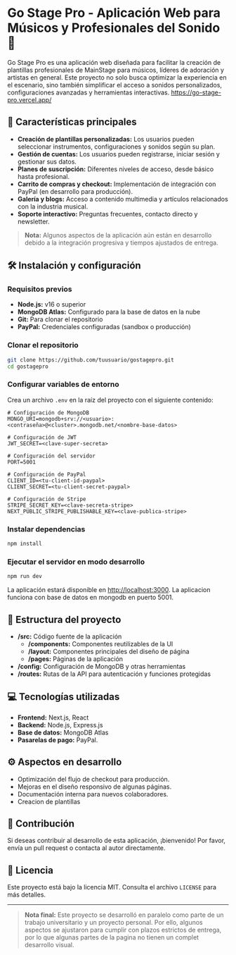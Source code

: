 
# Go Stage Pro - Aplicación Web para Músicos y Profesionales del Sonido 🎵

Go Stage Pro es una aplicación web diseñada para facilitar la creación de plantillas profesionales de MainStage para músicos, líderes de adoración y artistas en general. Este proyecto no solo busca optimizar la experiencia en el escenario, sino también simplificar el acceso a sonidos personalizados, configuraciones avanzadas y herramientas interactivas. https://go-stage-pro.vercel.app/

## 🚀 Características principales

- **Creación de plantillas personalizadas:** Los usuarios pueden seleccionar instrumentos, configuraciones y sonidos según su plan.
- **Gestión de cuentas:** Los usuarios pueden registrarse, iniciar sesión y gestionar sus datos.
- **Planes de suscripción:** Diferentes niveles de acceso, desde básico hasta profesional.
- **Carrito de compras y checkout:** Implementación de integración con PayPal (en desarrollo para producción).
- **Galería y blogs:** Acceso a contenido multimedia y artículos relacionados con la industria musical.
- **Soporte interactivo:** Preguntas frecuentes, contacto directo y newsletter.

> **Nota:** Algunos aspectos de la aplicación aún están en desarrollo debido a la integración progresiva y tiempos ajustados de entrega.

## 🛠️ Instalación y configuración

### Requisitos previos
- **Node.js:** v16 o superior
- **MongoDB Atlas:** Configurado para la base de datos en la nube
- **Git:** Para clonar el repositorio
- **PayPal:** Credenciales configuradas (sandbox o producción)

### Clonar el repositorio
```bash
git clone https://github.com/tuusuario/gostagepro.git
cd gostagepro
```

### Configurar variables de entorno
Crea un archivo `.env` en la raíz del proyecto con el siguiente contenido:
```env
# Configuración de MongoDB
MONGO_URI=mongodb+srv://<usuario>:<contraseña>@<cluster>.mongodb.net/<nombre-base-datos>

# Configuración de JWT
JWT_SECRET=<clave-super-secreta>

# Configuración del servidor
PORT=5001

# Configuración de PayPal
CLIENT_ID=<tu-client-id-paypal>
CLIENT_SECRET=<tu-client-secret-paypal>

# Configuración de Stripe
STRIPE_SECRET_KEY=<clave-secreta-stripe>
NEXT_PUBLIC_STRIPE_PUBLISHABLE_KEY=<clave-publica-stripe>
```

### Instalar dependencias
```bash
npm install
```

### Ejecutar el servidor en modo desarrollo
```bash
npm run dev
```
La aplicación estará disponible en [http://localhost:3000](http://localhost:3000).
La aplicacion funciona con base de datos en mongodb en puerto 5001.

## 📂 Estructura del proyecto
- **/src:** Código fuente de la aplicación
  - **/components:** Componentes reutilizables de la UI
  - **/layout:** Componentes principales del diseño de página
  - **/pages:** Páginas de la aplicación
- **/config:** Configuración de MongoDB y otras herramientas
- **/routes:** Rutas de la API para autenticación y funciones protegidas

## 💻 Tecnologías utilizadas
- **Frontend:** Next.js, React
- **Backend:** Node.js, Express.js
- **Base de datos:** MongoDB Atlas
- **Pasarelas de pago:** PayPal.

## ⚙️ Aspectos en desarrollo
- Optimización del flujo de checkout para producción.
- Mejoras en el diseño responsivo de algunas páginas.
- Documentación interna para nuevos colaboradores.
- Creacion de plantillas 

## 🤝 Contribución
Si deseas contribuir al desarrollo de esta aplicación, ¡bienvenido! Por favor, envía un pull request o contacta al autor directamente.

## 📜 Licencia
Este proyecto está bajo la licencia MIT. Consulta el archivo `LICENSE` para más detalles.

---

> **Nota final:** Este proyecto se desarrolló en paralelo como parte de un trabajo universitario y un proyecto personal. Por ello, algunos aspectos se ajustaron para cumplir con plazos estrictos de entrega, por lo que algunas partes de la pagina no tienen un complet desarrollo visual.
